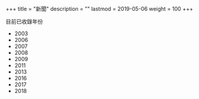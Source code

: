 +++
title = "新聞"
description = ""
lastmod = 2019-05-06
weight = 100
+++

目前已收錄年份

* 2003
* 2006
* 2007
* 2008
* 2009
* 2011
* 2013
* 2016
* 2017
* 2018